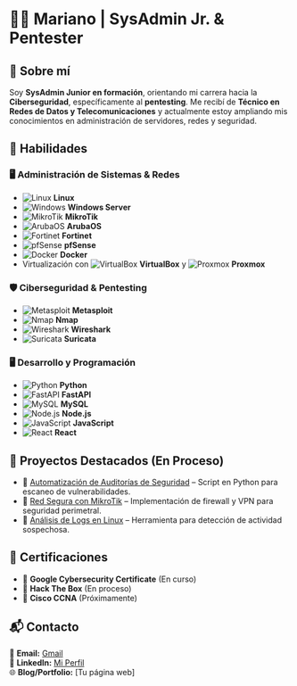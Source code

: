 # 👨‍💻 Mariano | SysAdmin Jr. & Pentester  

## 🚀 Sobre mí  
Soy **SysAdmin Junior en formación**, orientando mi carrera hacia la **Ciberseguridad**, específicamente al **pentesting**. Me recibí de **Técnico en Redes de Datos y Telecomunicaciones** y actualmente estoy ampliando mis conocimientos en administración de servidores, redes y seguridad.  

## 🔧 Habilidades  
### 🖥️ Administración de Sistemas & Redes  
- ![Linux](https://img.shields.io/badge/Linux-FCC624?style=flat&logo=linux&logoColor=black) **Linux**  
- ![Windows](https://img.shields.io/badge/Windows-0078D6?style=flat&logo=windows&logoColor=white) **Windows Server**  
- ![MikroTik](https://img.shields.io/badge/MikroTik-EA1B5D?style=flat&logo=mikrotik&logoColor=white) **MikroTik**  
- ![ArubaOS](https://img.shields.io/badge/ArubaOS-FF8300?style=flat&logo=hewlett-packard&logoColor=white) **ArubaOS**  
- ![Fortinet](https://img.shields.io/badge/Fortinet-EE3124?style=flat&logo=fortinet&logoColor=white) **Fortinet**  
- ![pfSense](https://img.shields.io/badge/pfSense-003366?style=flat&logo=pfsense&logoColor=white) **pfSense**  
- ![Docker](https://img.shields.io/badge/Docker-2496ED?style=flat&logo=docker&logoColor=white) **Docker**  
- Virtualización con ![VirtualBox](https://img.shields.io/badge/VirtualBox-183A61?style=flat&logo=virtualbox&logoColor=white) **VirtualBox** y ![Proxmox](https://img.shields.io/badge/Proxmox-E57000?style=flat&logo=proxmox&logoColor=white) **Proxmox**  

### 🛡️ Ciberseguridad & Pentesting  
- ![Metasploit](https://img.shields.io/badge/Metasploit-00AEEF?style=flat&logo=metasploit&logoColor=white) **Metasploit**  
- ![Nmap](https://img.shields.io/badge/Nmap-00497A?style=flat&logo=nmap&logoColor=white) **Nmap**  
- ![Wireshark](https://img.shields.io/badge/Wireshark-1679A7?style=flat&logo=wireshark&logoColor=white) **Wireshark**  
- ![Suricata](https://img.shields.io/badge/Suricata-FF3300?style=flat&logo=suricata&logoColor=white) **Suricata** 
 

### 🖥️ Desarrollo y Programación  
- ![Python](https://img.shields.io/badge/Python-3776AB?style=flat&logo=python&logoColor=white) **Python**  
- ![FastAPI](https://img.shields.io/badge/FastAPI-009688?style=flat&logo=fastapi&logoColor=white) **FastAPI**  
- ![MySQL](https://img.shields.io/badge/MySQL-4479A1?style=flat&logo=mysql&logoColor=white) **MySQL**  
- ![Node.js](https://img.shields.io/badge/Node.js-339933?style=flat&logo=nodedotjs&logoColor=white) **Node.js**  
- ![JavaScript](https://img.shields.io/badge/JavaScript-F7DF1E?style=flat&logo=javascript&logoColor=black) **JavaScript**  
- ![React](https://img.shields.io/badge/React-61DAFB?style=flat&logo=react&logoColor=black) **React**  

## 📂 Proyectos Destacados (En Proceso)
- 🔹 [Automatización de Auditorías de Seguridad](#) – Script en Python para escaneo de vulnerabilidades.  
- 🔹 [Red Segura con MikroTik](#) – Implementación de firewall y VPN para seguridad perimetral.  
- 🔹 [Análisis de Logs en Linux](#) – Herramienta para detección de actividad sospechosa.  

## 📜 Certificaciones  
- 🏅 **Google Cybersecurity Certificate** (En curso)  
- 🏅 **Hack The Box** (En proceso)  
- 🏅 **Cisco CCNA** (Próximamente)  

## 📬 Contacto  
📧 **Email:** [Gmail](mariano.caceres262@gmail.com)  
🔗 **LinkedIn:**  [Mi Perfil](https://www.linkedin.com/in/mariano-caceres-9700b6221?utm_source=share&utm_campaign=share_via&utm_content=profile&utm_medium=android_app)   
🌐 **Blog/Portfolio:** [Tu página web]
